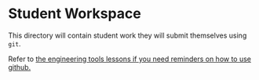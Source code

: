 # Student Workspace

This directory will contain student work they will submit themselves using `git`.

Refer to [the engineering tools lessons if you need reminders on how to use github.](https://github.com/riotcku/learntocode/blob/master/lessons/engineering_tools.md)

